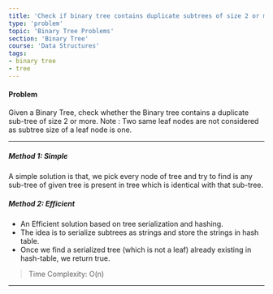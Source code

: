 ```yaml
---
title: 'Check if binary tree contains duplicate subtrees of size 2 or more'
type: 'problem'
topic: 'Binary Tree Problems'
section: 'Binary Tree'
course: 'Data Structures'
tags:
- binary tree
- tree
---
```

#### Problem
Given a Binary Tree, check whether the Binary tree contains a duplicate sub-tree of size 2 or more.
Note : Two same leaf nodes are not considered as subtree size of a leaf node is one.

---
##### Method 1: Simple
A simple solution is that, we pick every node of tree and try to find is any sub-tree of given tree is present in tree which is identical with that sub-tree.

##### Method 2: Efficient
- An Efficient solution based on tree serialization and hashing.
- The idea is to serialize subtrees as strings and store the strings in hash table.
- Once we find a serialized tree (which is not a leaf) already existing in hash-table, we return true.

> Time Complexity: O(n)



---
